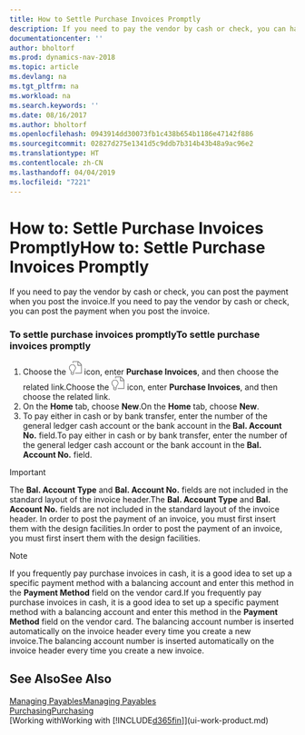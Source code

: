 ```yaml
---
title: How to Settle Purchase Invoices Promptly
description: If you need to pay the vendor by cash or check, you can have the necessary posting done when you post the invoice.
documentationcenter: ''
author: bholtorf
ms.prod: dynamics-nav-2018
ms.topic: article
ms.devlang: na
ms.tgt_pltfrm: na
ms.workload: na
ms.search.keywords: ''
ms.date: 08/16/2017
ms.author: bholtorf
ms.openlocfilehash: 0943914dd30073fb1c438b654b1186e47142f886
ms.sourcegitcommit: 02827d275e1341d5c9ddb7b314b43b48a9ac96e2
ms.translationtype: HT
ms.contentlocale: zh-CN
ms.lasthandoff: 04/04/2019
ms.locfileid: "7221"
---
```

# <a name="how-to-settle-purchase-invoices-promptly"></a><span data-ttu-id="a742a-103">How to: Settle Purchase Invoices Promptly</span><span class="sxs-lookup"><span data-stu-id="a742a-103">How to: Settle Purchase Invoices Promptly</span></span>
<span data-ttu-id="a742a-104">If you need to pay the vendor by cash or check, you can post the payment when you post the invoice.</span><span class="sxs-lookup"><span data-stu-id="a742a-104">If you need to pay the vendor by cash or check, you can post the payment when you post the invoice.</span></span>  
  
### <a name="to-settle-purchase-invoices-promptly"></a><span data-ttu-id="a742a-105">To settle purchase invoices promptly</span><span class="sxs-lookup"><span data-stu-id="a742a-105">To settle purchase invoices promptly</span></span>  
1. <span data-ttu-id="a742a-106">Choose the ![Search for Page or Report](media/ui-search/search_small.png "Search for Page or Report icon") icon, enter **Purchase Invoices**, and then choose the related link.</span><span class="sxs-lookup"><span data-stu-id="a742a-106">Choose the ![Search for Page or Report](media/ui-search/search_small.png "Search for Page or Report icon") icon, enter **Purchase Invoices**, and then choose the related link.</span></span>  
2. <span data-ttu-id="a742a-107">On the **Home** tab, choose **New**.</span><span class="sxs-lookup"><span data-stu-id="a742a-107">On the **Home** tab, choose **New**.</span></span>  
3.  <span data-ttu-id="a742a-108">To pay either in cash or by bank transfer, enter the number of the general ledger cash account or the bank account in the **Bal. Account No.** field.</span><span class="sxs-lookup"><span data-stu-id="a742a-108">To pay either in cash or by bank transfer, enter the number of the general ledger cash account or the bank account in the **Bal. Account No.** field.</span></span>  
  
> [!IMPORTANT]  
>  <span data-ttu-id="a742a-109">The **Bal. Account Type** and **Bal. Account No.** fields are not included in the standard layout of the invoice header.</span><span class="sxs-lookup"><span data-stu-id="a742a-109">The **Bal. Account Type** and **Bal. Account No.** fields are not included in the standard layout of the invoice header.</span></span> <span data-ttu-id="a742a-110">In order to post the payment of an invoice, you must first insert them with the design facilities.</span><span class="sxs-lookup"><span data-stu-id="a742a-110">In order to post the payment of an invoice, you must first insert them with the design facilities.</span></span>  
  
> [!NOTE]  
>  <span data-ttu-id="a742a-111">If you frequently pay purchase invoices in cash, it is a good idea to set up a specific payment method with a balancing account and enter this method in the **Payment Method** field on the vendor card.</span><span class="sxs-lookup"><span data-stu-id="a742a-111">If you frequently pay purchase invoices in cash, it is a good idea to set up a specific payment method with a balancing account and enter this method in the **Payment Method** field on the vendor card.</span></span> <span data-ttu-id="a742a-112">The balancing account number is inserted automatically on the invoice header every time you create a new invoice.</span><span class="sxs-lookup"><span data-stu-id="a742a-112">The balancing account number is inserted automatically on the invoice header every time you create a new invoice.</span></span>  
  
## <a name="see-also"></a><span data-ttu-id="a742a-113">See Also</span><span class="sxs-lookup"><span data-stu-id="a742a-113">See Also</span></span>  
[<span data-ttu-id="a742a-114">Managing Payables</span><span class="sxs-lookup"><span data-stu-id="a742a-114">Managing Payables</span></span>](payables-manage-payables.md)  
[<span data-ttu-id="a742a-115">Purchasing</span><span class="sxs-lookup"><span data-stu-id="a742a-115">Purchasing</span></span>](purchasing-manage-purchasing.md)  
[<span data-ttu-id="a742a-116">Working with</span><span class="sxs-lookup"><span data-stu-id="a742a-116">Working with</span></span> [!INCLUDE[d365fin](includes/d365fin_md.md)]](ui-work-product.md)